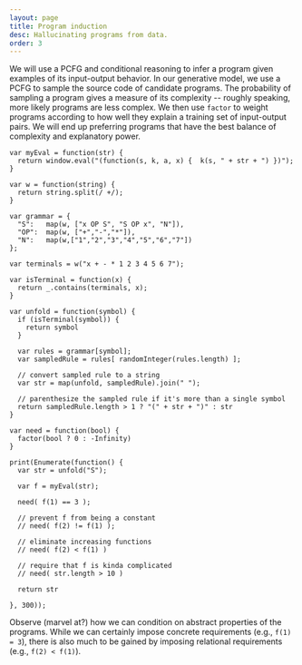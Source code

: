 ```yaml
---
layout: page
title: Program induction
desc: Hallucinating programs from data.
order: 3
---
```


We will use a PCFG and conditional reasoning to infer a program given examples of its input-output behavior.
In our generative model, we use a PCFG to sample the source code of candidate programs.
The probability of sampling a program gives a measure of its complexity -- roughly speaking, more likely programs are less complex.
We then use `factor` to weight programs according to how well they explain a training set of input-output pairs.
We will end up preferring programs that have the best balance of complexity and explanatory power.

~~~
var myEval = function(str) {
  return window.eval("(function(s, k, a, x) {  k(s, " + str + ") })");
}

var w = function(string) {
  return string.split(/ +/);
}

var grammar = {
  "S":   map(w, ["x OP S", "S OP x", "N"]),
  "OP":  map(w, ["+","-","*"]),
  "N":   map(w,["1","2","3","4","5","6","7"])
};

var terminals = w("x + - * 1 2 3 4 5 6 7");

var isTerminal = function(x) {
  return _.contains(terminals, x);
}

var unfold = function(symbol) {
  if (isTerminal(symbol)) {
    return symbol
  }
  
  var rules = grammar[symbol];
  var sampledRule = rules[ randomInteger(rules.length) ];
  
  // convert sampled rule to a string
  var str = map(unfold, sampledRule).join(" ");
  
  // parenthesize the sampled rule if it's more than a single symbol
  return sampledRule.length > 1 ? "(" + str + ")" : str
}

var need = function(bool) { 
  factor(bool ? 0 : -Infinity)
}

print(Enumerate(function() {
  var str = unfold("S");
  
  var f = myEval(str);
  
  need( f(1) == 3 );
  
  // prevent f from being a constant
  // need( f(2) != f(1) );
  
  // eliminate increasing functions 
  // need( f(2) < f(1) )
  
  // require that f is kinda complicated
  // need( str.length > 10 )
  
  return str
  
}, 300));
~~~

Observe (marvel at?) how we can condition on abstract properties of the programs. While we can certainly impose concrete requirements (e.g., `f(1) = 3`), there is also much to be gained by imposing relational requirements (e.g., `f(2) < f(1)`).
